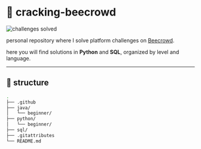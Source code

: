 # 🐝 cracking-beecrowd

![challenges solved](https://img.shields.io/badge/challenges_solved-49-blueviolet)

personal repository where I solve platform challenges on [Beecrowd](https://www.beecrowd.com.br/).

here you will find solutions in **Python** and **SQL**, organized by level and language.

---

## 📁 structure

```bash
.
├── .github
├── java/
│   └── beginner/
├── python/
│   └── beginner/
├── sql/
├── .gitattributes
└── README.md